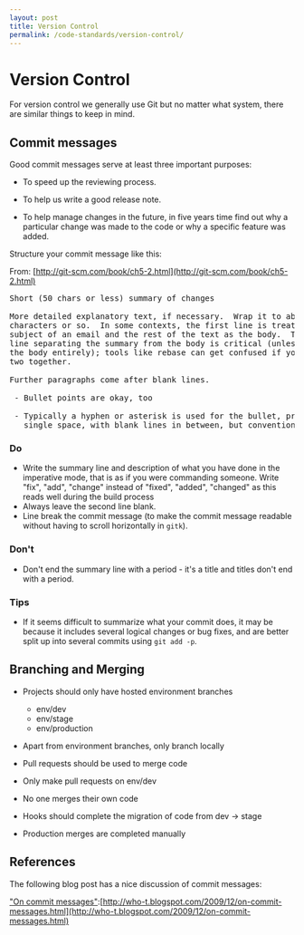 ```yaml
---
layout: post
title: Version Control
permalink: /code-standards/version-control/
---
```


# Version Control

For version control we generally use Git but no matter what system, there are similar things to keep in mind.

## Commit messages

Good commit messages serve at least three important purposes:

* To speed up the reviewing process.

* To help us write a good release note.

* To help manage changes in the future, in five years time find out why a particular change was made to the code or why a specific feature was added.

Structure your commit message like this:

From: [http://git-scm.com/book/ch5-2.html](http://git-scm.com/book/ch5-2.html)
<pre>
Short (50 chars or less) summary of changes

More detailed explanatory text, if necessary.  Wrap it to about 72
characters or so.  In some contexts, the first line is treated as the
subject of an email and the rest of the text as the body.  The blank
line separating the summary from the body is critical (unless you omit
the body entirely); tools like rebase can get confused if you run the
two together.

Further paragraphs come after blank lines.

 - Bullet points are okay, too

 - Typically a hyphen or asterisk is used for the bullet, preceded by a
   single space, with blank lines in between, but conventions vary here
</pre>


### Do

* Write the summary line and description of what you have done in the imperative mode, that is as if you were commanding someone. Write "fix", "add", "change" instead of "fixed", "added", "changed" as this reads well during the build process
* Always leave the second line blank.
* Line break the commit message (to make the commit message readable without having to scroll horizontally in `gitk`).

### Don't
* Don't end the summary line with a period - it's a title and titles don't end with a period.

### Tips
* If it seems difficult to summarize what your commit does, it may be because it includes several logical changes or bug fixes, and are better split up into several commits using `git add -p`.

## Branching and Merging

* Projects should only have hosted environment branches
	* env/dev
	* env/stage
	* env/production

* Apart from environment branches, only branch locally
* Pull requests should be used to merge code
* Only make pull requests on env/dev
* No one merges their own code
* Hooks should complete the migration of code from dev -> stage
* Production merges are completed manually

## References
The following blog post has a nice discussion of commit messages:

["On commit messages"](http://who-t.blogspot.com/2009/12/on-commit-messages.html):[http://who-t.blogspot.com/2009/12/on-commit-messages.html](http://who-t.blogspot.com/2009/12/on-commit-messages.html)
